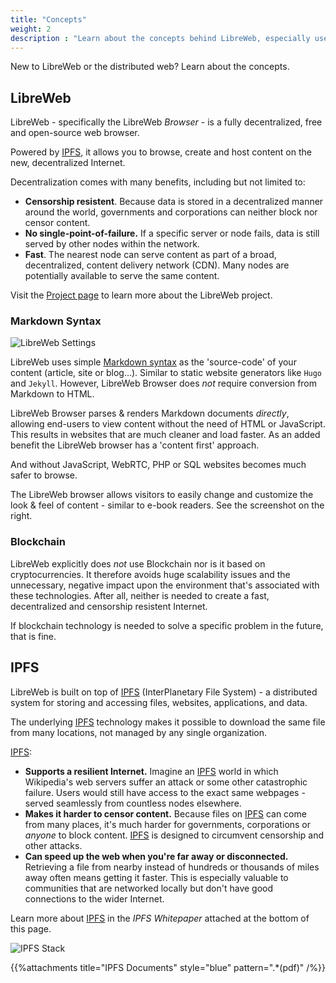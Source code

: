 ```yaml
---
title: "Concepts"
weight: 2
description : "Learn about the concepts behind LibreWeb, especially useful if you are new to LibreWeb."
---
```


New to LibreWeb or the distributed web? Learn about the concepts.

## LibreWeb

LibreWeb - specifically the LibreWeb *Browser* - is a fully decentralized, free and open-source web browser.

Powered by [IPFS](#ipfs), it allows you to browse, create and host content on the new, decentralized Internet.

Decentralization comes with many benefits, including but not limited to:

* **Censorship resistent**. Because data is stored in a decentralized manner around the world, governments and corporations can neither block nor censor content.
* **No single-point-of-failure.** If a specific server or node fails, data is still served by other nodes within the network.
* **Fast**. The nearest node can serve content as part of a broad, decentralized, content delivery network (CDN). Many nodes are potentially available to serve the same content.

Visit the [Project page](/project) to learn more about the LibreWeb project.

### Markdown Syntax

![LibreWeb Settings](/concepts/images/libreweb-browser-settings.png#floatright)

LibreWeb uses simple [Markdown syntax](https://en.wikipedia.org/wiki/Markdown "External link") as the 'source-code' of your content (article, site or blog...). Similar to static website generators like `Hugo` and `Jekyll`. However, LibreWeb Browser does _not_ require conversion from Markdown to HTML.

LibreWeb Browser parses & renders Markdown documents *directly*, allowing end-users to view content without the need of HTML or JavaScript. This results in websites that are much cleaner and load faster. As an added benefit the LibreWeb browser has a 'content first' approach.

And without JavaScript, WebRTC, PHP or SQL websites becomes much safer to browse.

The LibreWeb browser allows visitors to easily change and customize the look & feel of content - similar to e-book readers. See the screenshot on the right.


### Blockchain

LibreWeb explicitly does _not_ use Blockchain nor is it based on cryptocurrencies. It therefore avoids huge scalability issues and the unnecessary, negative impact upon the environment that's associated with these technologies. After all, neither is needed to create a fast, decentralized and censorship resistent Internet.

If blockchain technology is needed to solve a specific problem in the future, that is fine.

## IPFS

LibreWeb is built on top of [IPFS](https://docs.ipfs.io/concepts/ "External link") (InterPlanetary File System) - a distributed system for storing and accessing files, websites, applications, and data.

The underlying [IPFS](https://docs.ipfs.io/concepts/ "External link") technology makes it possible to download the same file from many locations, not managed by any single organization. 

[IPFS](https://docs.ipfs.io/concepts/ "External link"):

* **Supports a resilient Internet.** Imagine an [IPFS](https://docs.ipfs.io/concepts/ "External link") world in which Wikipedia's web servers suffer an attack or some other catastrophic failure. Users would still have access to the exact same webpages - served seamlessly from countless nodes elsewhere.
* **Makes it harder to censor content.** Because files on [IPFS](https://docs.ipfs.io/concepts/ "External link") can come from many places, it's much harder for governments, corporations or _anyone_ to block content. [IPFS](https://docs.ipfs.io/concepts/ "External link") is designed to circumvent censorship and other attacks.	
* **Can speed up the web when you're far away or disconnected.** Retrieving a file from nearby instead of hundreds or thousands of miles away often means getting it faster. This is especially valuable to communities that are networked locally but don't have good connections to the wider Internet. 

Learn more about [IPFS](https://docs.ipfs.io/concepts/ "External link") in the *IPFS Whitepaper* attached at the bottom of this page. 

![IPFS Stack](/concepts/images/ipfs-stack.jpg?width=50pc)

{{%attachments title="IPFS Documents" style="blue" pattern=".*(pdf)" /%}}
